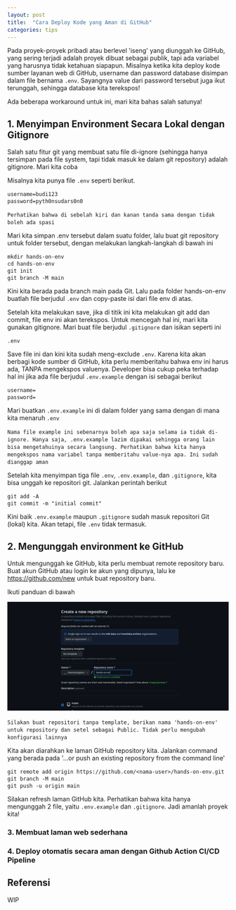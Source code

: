 ```yaml
---
layout: post
title:  "Cara Deploy Kode yang Aman di GitHub"
categories: tips
---
```


Pada proyek-proyek pribadi atau berlevel 'iseng' yang diunggah ke GitHub, yang sering terjadi adalah proyek dibuat sebagai publik, tapi ada variabel yang harusnya tidak ketahuan siapapun. Misalnya ketika kita deploy kode sumber layanan web di GitHub, username dan password database disimpan dalam file bernama `.env`. Sayangnya value dari password tersebut juga ikut terunggah, sehingga database kita terekspos!

Ada beberapa workaround untuk ini, mari kita bahas salah satunya!

## 1. Menyimpan Environment Secara Lokal dengan Gitignore

Salah satu fitur git yang membuat satu file di-ignore (sehingga hanya tersimpan pada file system, tapi tidak masuk ke dalam git repository) adalah gitignore. Mari kita coba

Misalnya kita punya file `.env` seperti berikut.
```shell
username=budi123
password=pyth0nsudars0n0
```

```Perhatikan bahwa di sebelah kiri dan kanan tanda sama dengan tidak boleh ada spasi```

Mari kita simpan .env tersebut dalam suatu folder, lalu buat git repository untuk folder tersebut, dengan melakukan langkah-langkah di bawah ini

```shell
mkdir hands-on-env
cd hands-on-env
git init
git branch -M main
```

Kini kita berada pada branch main pada Git. Lalu pada folder hands-on-env buatlah file berjudul `.env` dan copy-paste isi dari file env di atas.

Setelah kita melakukan save, jika di titik ini kita melakukan git add dan commit, file env ini akan terekspos. Untuk mencegah hal ini, mari kita gunakan gitignore. Mari buat file berjudul `.gitignore` dan isikan seperti ini

```shell
.env
```

Save file ini dan kini kita sudah meng-exclude `.env`. Karena kita akan berbagi kode sumber di GitHub, kita perlu memberitahu bahwa env ini harus ada, TANPA mengekspos valuenya. Developer bisa cukup peka terhadap hal ini jika ada file berjudul `.env.example` dengan isi sebagai berikut

```shell
username=
password=
```

Mari buatkan `.env.example` ini di dalam folder yang sama dengan di mana kita menaruh `.env`

```Nama file example ini sebenarnya boleh apa saja selama ia tidak di-ignore. Hanya saja, .env.example lazim dipakai sehingga orang lain bisa mengetahuinya secara langsung. Perhatikan bahwa kita hanya mengekspos nama variabel tanpa memberitahu value-nya apa. Ini sudah dianggap aman```

Setelah kita menyimpan tiga file `.env`, `.env.example`, dan `.gitignore`, kita bisa unggah ke repositori git. Jalankan perintah berikut

```shell
git add -A
git commit -m "initial commit"
```

Kini baik `.env.example` maupun `.gitignore` sudah masuk repositori Git (lokal) kita. Akan tetapi, file `.env` tidak termasuk.

## 2. Mengunggah environment ke GitHub

Untuk mengunggah ke GitHub, kita perlu membuat remote repository baru. Buat akun GitHub atau login ke akun yang dipunya, lalu ke https://github.com/new untuk buat repository baru.

Ikuti panduan di bawah

![Setup Github](/img/artikel8-setup-github.png)

```Silakan buat repositori tanpa template, berikan nama 'hands-on-env' untuk repository dan setel sebagai Public. Tidak perlu mengubah konfigurasi lainnya```

Kita akan diarahkan ke laman GitHub repository kita. Jalankan command yang berada pada '...or push an existing repository from the command line'

```shell
git remote add origin https://github.com/<nama-user>/hands-on-env.git
git branch -M main
git push -u origin main
```

Silakan refresh laman GitHub kita. Perhatikan bahwa kita hanya mengunggah 2 file, yaitu `.env.example` dan `.gitignore`. Jadi amanlah proyek kita!

### 3. Membuat laman web sederhana

### 4. Deploy otomatis secara aman dengan Github Action CI/CD Pipeline

## Referensi

WIP